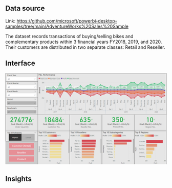 ## Data source

Link: https://github.com/microsoft/powerbi-desktop-samples/tree/main/AdventureWorks%20Sales%20Sample

The dataset records transactions of buying/selling bikes and complementary products within 3 financial years FY2018, 2019, and 2020.
Their customers are distributed in two separate classes: Retail and Reseller.

## Interface
![](./pic/dashboard_interface.PNG)

## Insights




